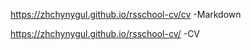 https://zhchynygul.github.io/rsschool-cv/cv -Markdown

https://zhchynygul.github.io/rsschool-cv/ -CV

